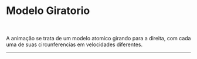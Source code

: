 # Modelo Giratorio
<br>
<p>A animação se trata de um modelo atomico girando para a direita, com cada uma de suas circunferencias em velocidades diferentes.</p>
<hr>